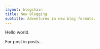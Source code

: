 ```yaml
---
layout: blogchain
title: New Blogging
subtitle: Adventures in new blog formats.
---
```


Hello world.

For post in posts...